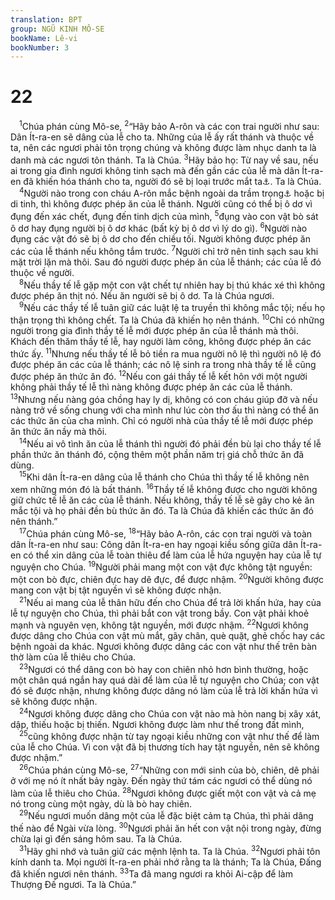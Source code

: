 ```yaml
---
translation: BPT
group: NGŨ KINH MÔ-SE
bookName: Lê-vi 
bookNumber: 3
---
```


<div class="title"><h1>22</h1></div>
<span class="verse le_22_1"> <sup>1</sup>Chúa phán cùng Mô-se,</span>
<span class="verse le_22_2"><sup>2</sup>“Hãy bảo A-rôn và các con trai người như sau: Dân Ít-ra-en sẽ dâng của lễ cho ta. Những của lễ ấy rất thánh và thuộc về ta, nên các ngươi phải tôn trọng chúng và không được làm nhục danh ta là danh mà các ngươi tôn thánh. Ta là Chúa.</span>
<span class="verse le_22_3"><sup>3</sup>Hãy bảo họ: Từ nay về sau, nếu ai trong gia đình ngươi không tinh sạch mà đến gần các của lễ mà dân Ít-ra-en đã khiến hóa thánh cho ta, người đó sẽ bị loại trước mắt ta<a data-toggle="tooltip" data-placement="bottom" title="Hay “không được phép phục vụ ta.”">⚓</a>. Ta là Chúa.<br/></span>
<span class="verse le_22_4"> <sup>4</sup>Người nào trong con cháu A-rôn mắc bệnh ngoài da trầm trọng<a data-toggle="tooltip" data-placement="bottom" title="Đây có thể là bệnh cùi hay một bệnh ngoài da hay lây khác. Xem câu 22.">⚓</a> hoặc bị di tinh, thì không được phép ăn của lễ thánh. Người cũng có thể bị ô dơ vì đụng đến xác chết, đụng đến tinh dịch của mình,</span>
<span class="verse le_22_5"><sup>5</sup>đụng vào con vật bò sát ô dơ hay đụng người bị ô dơ khác (bất kỳ bị ô dơ vì lý do gì).</span>
<span class="verse le_22_6"><sup>6</sup>Người nào đụng các vật đó sẽ bị ô dơ cho đến chiều tối. Người không được phép ăn các của lễ thánh nếu không tắm trước.</span>
<span class="verse le_22_7"><sup>7</sup>Người chỉ trở nên tinh sạch sau khi mặt trời lặn mà thôi. Sau đó người được phép ăn của lễ thánh; các của lễ đó thuộc về người.<br/></span>
<span class="verse le_22_8"> <sup>8</sup>Nếu thầy tế lễ gặp một con vật chết tự nhiên hay bị thú khác xé thì không được phép ăn thịt nó. Nếu ăn người sẽ bị ô dơ. Ta là Chúa ngươi.<br/></span>
<span class="verse le_22_9"> <sup>9</sup>Nếu các thầy tế lễ tuân giữ các luật lệ ta truyền thì không mắc tội; nếu họ thận trọng thì không chết. Ta là Chúa đã khiến họ nên thánh.</span>
<span class="verse le_22_10"><sup>10</sup>Chỉ có những người trong gia đình thầy tế lễ mới được phép ăn của lễ thánh mà thôi. Khách đến thăm thầy tế lễ, hay người làm công, không được phép ăn các thức ấy.</span>
<span class="verse le_22_11"><sup>11</sup>Nhưng nếu thầy tế lễ bỏ tiền ra mua người nô lệ thì người nô lệ đó được phép ăn các của lễ thánh; các nô lệ sinh ra trong nhà thầy tế lễ cũng được phép ăn thức ăn đó.</span>
<span class="verse le_22_12"><sup>12</sup>Nếu con gái thầy tế lễ kết hôn với một người không phải thầy tế lễ thì nàng không được phép ăn các của lễ thánh.</span>
<span class="verse le_22_13"><sup>13</sup>Nhưng nếu nàng góa chồng hay ly dị, không có con cháu giúp đỡ và nếu nàng trở về sống chung với cha mình như lúc còn thơ ấu thì nàng có thể ăn các thức ăn của cha mình. Chỉ có người nhà của thầy tế lễ mới được phép ăn thức ăn nầy mà thôi.<br/></span>
<span class="verse le_22_14"> <sup>14</sup>Nếu ai vô tình ăn của lễ thánh thì người đó phải đền bù lại cho thầy tế lễ phần thức ăn thánh đó, cộng thêm một phần năm trị giá chỗ thức ăn đã dùng.<br/></span>
<span class="verse le_22_15"> <sup>15</sup>Khi dân Ít-ra-en dâng của lễ thánh cho Chúa thì thầy tế lễ không nên xem những món đó là bất thánh.</span>
<span class="verse le_22_16"><sup>16</sup>Thầy tế lễ không được cho người không giữ chức tế lễ ăn các của lễ thánh. Nếu không, thầy tế lễ sẽ gây cho kẻ ăn mắc tội và họ phải đền bù thức ăn đó. Ta là Chúa đã khiến các thức ăn đó nên thánh.”<br/></span>
<span class="verse le_22_17"> <sup>17</sup>Chúa phán cùng Mô-se,</span>
<span class="verse le_22_18"><sup>18</sup>“Hãy bảo A-rôn, các con trai người và toàn dân Ít-ra-en như sau: Công dân Ít-ra-en hay ngoại kiều sống giữa dân Ít-ra-en có thể xin dâng của lễ toàn thiêu để làm của lễ hứa nguyện hay của lễ tự nguyện cho Chúa.</span>
<span class="verse le_22_19"><sup>19</sup>Người phải mang một con vật đực không tật nguyền: một con bò đực, chiên đực hay dê đực, để được nhậm.</span>
<span class="verse le_22_20"><sup>20</sup>Người không được mang con vật bị tật nguyền vì sẽ không được nhận.<br/></span>
<span class="verse le_22_21"> <sup>21</sup>Nếu ai mang của lễ thân hữu đến cho Chúa để trả lời khấn hứa, hay của lễ tự nguyện cho Chúa, thì phải bắt con vật trong bầy. Con vật phải khoẻ mạnh và nguyên vẹn, không tật nguyền, mới được nhậm.</span>
<span class="verse le_22_22"><sup>22</sup>Ngươi không được dâng cho Chúa con vật mù mắt, gãy chân, què quặt, ghẻ chốc hay các bệnh ngoài da khác. Ngươi không được dâng các con vật như thế trên bàn thờ làm của lễ thiêu cho Chúa.<br/></span>
<span class="verse le_22_23"> <sup>23</sup>Ngươi có thể dâng con bò hay con chiên nhỏ hơn bình thường, hoặc một chân quá ngắn hay quá dài để làm của lễ tự nguyện cho Chúa; con vật đó sẽ được nhận, nhưng không được dâng nó làm của lễ trả lời khấn hứa vì sẽ không được nhận.<br/></span>
<span class="verse le_22_24"> <sup>24</sup>Ngươi không được dâng cho Chúa con vật nào mà hòn nang bị xây xát, dập, thiếu hoặc bị thiến. Ngươi không được làm như thế trong đất mình,<br/></span>
<span class="verse le_22_25"> <sup>25</sup>cũng không được nhận từ tay ngoại kiều những con vật như thế để làm của lễ cho Chúa. Vì con vật đã bị thương tích hay tật nguyền, nên sẽ không được nhậm.”<br/></span>
<span class="verse le_22_26"> <sup>26</sup>Chúa phán cùng Mô-se,</span>
<span class="verse le_22_27"><sup>27</sup>“Những con mới sinh của bò, chiên, dê phải ở với mẹ nó ít nhất bảy ngày. Đến ngày thứ tám các ngươi có thể dùng nó làm của lễ thiêu cho Chúa.</span>
<span class="verse le_22_28"><sup>28</sup>Ngươi không được giết một con vật và cả mẹ nó trong cùng một ngày, dù là bò hay chiên.<br/></span>
<span class="verse le_22_29"> <sup>29</sup>Nếu ngươi muốn dâng một của lễ đặc biệt cảm tạ Chúa, thì phải dâng thế nào để Ngài vừa lòng.</span>
<span class="verse le_22_30"><sup>30</sup>Ngươi phải ăn hết con vật nội trong ngày, đừng chừa lại gì đến sáng hôm sau. Ta là Chúa.<br/></span>
<span class="verse le_22_31"> <sup>31</sup>Hãy ghi nhớ và tuân giữ các mệnh lệnh ta. Ta là Chúa.</span>
<span class="verse le_22_32"><sup>32</sup>Ngươi phải tôn kính danh ta. Mọi người Ít-ra-en phải nhớ rằng ta là thánh; Ta là Chúa, Đấng đã khiến ngươi nên thánh.</span>
<span class="verse le_22_33"><sup>33</sup>Ta đã mang ngươi ra khỏi Ai-cập để làm Thượng Đế ngươi. Ta là Chúa.”<br/></span>

